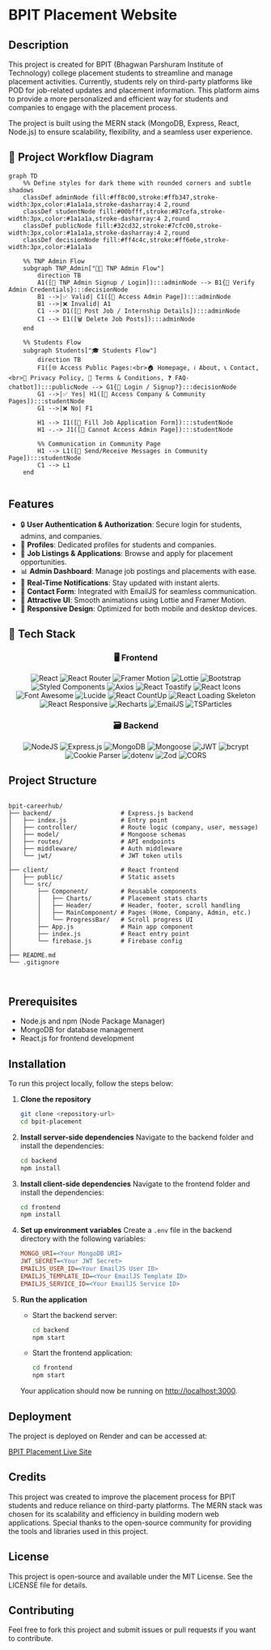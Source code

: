 # BPIT Placement Website

## Description
This project is created for BPIT (Bhagwan Parshuram Institute of Technology) college placement students to streamline and manage placement activities. Currently, students rely on third-party platforms like POD for job-related updates and placement information. This platform aims to provide a more personalized and efficient way for students and companies to engage with the placement process.

The project is built using the MERN stack (MongoDB, Express, React, Node.js) to ensure scalability, flexibility, and a seamless user experience.

## 🚀 Project Workflow Diagram
```mermaid
graph TD
    %% Define styles for dark theme with rounded corners and subtle shadows
    classDef adminNode fill:#ff8c00,stroke:#ffb347,stroke-width:3px,color:#1a1a1a,stroke-dasharray:4 2,round
    classDef studentNode fill:#00bfff,stroke:#87cefa,stroke-width:3px,color:#1a1a1a,stroke-dasharray:4 2,round
    classDef publicNode fill:#32cd32,stroke:#7cfc00,stroke-width:3px,color:#1a1a1a,stroke-dasharray:4 2,round
    classDef decisionNode fill:#ff4c4c,stroke:#ff6e6e,stroke-width:3px,color:#1a1a1a

    %% TNP Admin Flow
    subgraph TNP_Admin["👨‍💼 TNP Admin Flow"]
        direction TB
        A1([📝 TNP Admin Signup / Login]):::adminNode --> B1{🔐 Verify Admin Credentials}:::decisionNode
        B1 -->|✅ Valid| C1([📂 Access Admin Page]):::adminNode
        B1 -->|❌ Invalid| A1
        C1 --> D1([📢 Post Job / Internship Details]):::adminNode
        C1 --> E1([🗑️ Delete Job Posts]):::adminNode
    end

    %% Students Flow
    subgraph Students["🎓 Students Flow"]
        direction TB
        F1([🌐 Access Public Pages:<br>🏠 Homepage, ℹ️ About, 📞 Contact,<br>📃 Privacy Policy, 📜 Terms & Conditions, ❓ FAQ-chatbot]):::publicNode --> G1{🔐 Login / Signup?}:::decisionNode
        G1 -->|✅ Yes| H1([🏢 Access Company & Community Pages]):::studentNode
        G1 -->|❌ No| F1

        H1 --> I1([📝 Fill Job Application Form]):::studentNode
        H1 -.-> J1([🚫 Cannot Access Admin Page]):::studentNode

        %% Communication in Community Page
        H1 --> L1([💬 Send/Receive Messages in Community Page]):::studentNode
        C1 --> L1
    end


```

## Features
- 🔒 **User Authentication & Authorization**: Secure login for students, admins, and companies.
- 👤 **Profiles**: Dedicated profiles for students and companies.
- 💼 **Job Listings & Applications**: Browse and apply for placement opportunities.
- 📊 **Admin Dashboard**: Manage job postings and placements with ease.
- 🔔 **Real-Time Notifications**: Stay updated with instant alerts.
- 📧 **Contact Form**: Integrated with EmailJS for seamless communication.
- 🎨 **Attractive UI**: Smooth animations using Lottie and Framer Motion.
- 📱 **Responsive Design**: Optimized for both mobile and desktop devices.

## 🧰 Tech Stack

<div align="center">

### 🖥️ Frontend

![React](https://img.shields.io/badge/react-%2320232a.svg?style=for-the-badge&logo=react&logoColor=%2361DAFB)
![React Router](https://img.shields.io/badge/React_Router-CA4245?style=for-the-badge&logo=react-router&logoColor=white)
![Framer Motion](https://img.shields.io/badge/Framer_Motion-%23000000.svg?style=for-the-badge&logo=framer&logoColor=white)
![Lottie](https://img.shields.io/badge/Lottie-%23FF4F4F.svg?style=for-the-badge&logo=lottie&logoColor=white)
![Bootstrap](https://img.shields.io/badge/bootstrap-%238511FA.svg?style=for-the-badge&logo=bootstrap&logoColor=white)
![Styled Components](https://img.shields.io/badge/styled--components-DB7093?style=for-the-badge&logo=styled-components&logoColor=white)
![Axios](https://img.shields.io/badge/Axios-%235A29E4.svg?style=for-the-badge&logo=axios&logoColor=white)
![React Toastify](https://img.shields.io/badge/React_Toastify-%23FFCA28.svg?style=for-the-badge&logo=react&logoColor=black)
![React Icons](https://img.shields.io/badge/React_Icons-%23000000.svg?style=for-the-badge&logo=react&logoColor=white)
![Font Awesome](https://img.shields.io/badge/Font_Awesome-%23539E43.svg?style=for-the-badge&logo=font-awesome&logoColor=white)
![Lucide](https://img.shields.io/badge/Lucide-%23000000.svg?style=for-the-badge&logo=lucide&logoColor=white)
![React CountUp](https://img.shields.io/badge/React_CountUp-%234B9E98.svg?style=for-the-badge&logo=react&logoColor=white)
![React Loading Skeleton](https://img.shields.io/badge/React_Loading_Skeleton-%23D3D3D3.svg?style=for-the-badge&logo=react&logoColor=black)
![React Responsive](https://img.shields.io/badge/React_Responsive-%2361DAFB.svg?style=for-the-badge&logo=react&logoColor=black)
![Recharts](https://img.shields.io/badge/Recharts-%230081CB.svg?style=for-the-badge&logo=recharts&logoColor=white)
![EmailJS](https://img.shields.io/badge/EmailJS-%23D4A05A.svg?style=for-the-badge&logo=email&logoColor=white)
![TSParticles](https://img.shields.io/badge/TSParticles-%23000000.svg?style=for-the-badge&logo=tsParticles&logoColor=white)

</div>

<div align="center">

### 🗃️ Backend

![NodeJS](https://img.shields.io/badge/node.js-6DA55F?style=for-the-badge&logo=node.js&logoColor=white)
![Express.js](https://img.shields.io/badge/express.js-%23404d59.svg?style=for-the-badge&logo=express&logoColor=%2361DAFB)
![MongoDB](https://img.shields.io/badge/MongoDB-%234ea94b.svg?style=for-the-badge&logo=mongodb&logoColor=white)
![Mongoose](https://img.shields.io/badge/Mongoose-%23880000.svg?style=for-the-badge&logo=mongoose&logoColor=white)
![JWT](https://img.shields.io/badge/JWT-%23000000.svg?style=for-the-badge&logo=json-web-tokens&logoColor=white)
![bcrypt](https://img.shields.io/badge/bcrypt-%232E8B57.svg?style=for-the-badge&logo=security&logoColor=white)
![Cookie Parser](https://img.shields.io/badge/Cookie_Parser-%23000000.svg?style=for-the-badge&logo=node.js&logoColor=white)
![dotenv](https://img.shields.io/badge/dotenv-%23ECD53F.svg?style=for-the-badge&logo=dotenv&logoColor=black)
![Zod](https://img.shields.io/badge/Zod-%233068B7.svg?style=for-the-badge&logo=zod&logoColor=white)
![CORS](https://img.shields.io/badge/CORS-%23000000.svg?style=for-the-badge&logo=security&logoColor=white)

</div>

<h2>Project Structure</h2>
<pre><code>
bpit-careerhub/
├── backend/                   # Express.js backend
│   ├── index.js               # Entry point
│   ├── controller/            # Route logic (company, user, message)
│   ├── model/                 # Mongoose schemas
│   ├── routes/                # API endpoints
│   ├── middleware/            # Auth middleware
│   └── jwt/                   # JWT token utils
│
├── client/                    # React frontend
│   ├── public/                # Static assets
│   └── src/
│       ├── Component/         # Reusable components
│       │   ├── Charts/        # Placement stats charts
│       │   ├── Header/        # Header, footer, scroll handling
│       │   ├── MainComponent/ # Pages (Home, Company, Admin, etc.)
│       │   └── ProgressBar/   # Scroll progress UI
│       ├── App.js             # Main app component
│       ├── index.js           # React entry point
│       └── firebase.js        # Firebase config
│
├── README.md
└── .gitignore


</code></pre>


## Prerequisites
- Node.js and npm (Node Package Manager)
- MongoDB for database management
- React.js for frontend development

## Installation
To run this project locally, follow the steps below:

1. **Clone the repository**
    ```bash
    git clone <repository-url>
    cd bpit-placement
    ```

2. **Install server-side dependencies**
    Navigate to the backend folder and install the dependencies:
    ```bash
    cd backend
    npm install
    ```

3. **Install client-side dependencies**
    Navigate to the frontend folder and install the dependencies:
    ```bash
    cd frontend
    npm install
    ```

4. **Set up environment variables**
    Create a `.env` file in the backend directory with the following variables:
    ```ini
    MONGO_URI=<Your MongoDB URI>
    JWT_SECRET=<Your JWT Secret>
    EMAILJS_USER_ID=<Your EmailJS User ID>
    EMAILJS_TEMPLATE_ID=<Your EmailJS Template ID>
    EMAILJS_SERVICE_ID=<Your EmailJS Service ID>
    ```

5. **Run the application**
    - Start the backend server:
      ```bash
      cd backend
      npm start
      ```
    - Start the frontend application:
      ```bash
      cd frontend
      npm start
      ```
    Your application should now be running on [http://localhost:3000](http://localhost:3000).

## Deployment
The project is deployed on Render and can be accessed at:

[BPIT Placement Live Site](https://bpit-careerhub.onrender.com)


## Credits
This project was created to improve the placement process for BPIT students and reduce reliance on third-party platforms. The MERN stack was chosen for its scalability and efficiency in building modern web applications. Special thanks to the open-source community for providing the tools and libraries used in this project.

## License
This project is open-source and available under the MIT License. See the LICENSE file for details.

## Contributing
Feel free to fork this project and submit issues or pull requests if you want to contribute.

